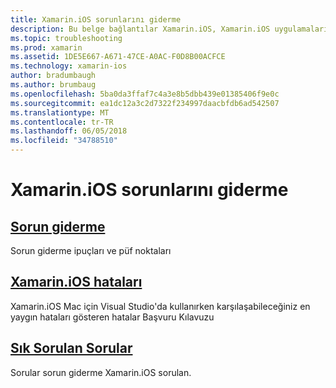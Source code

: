 ```yaml
---
title: Xamarin.iOS sorunlarını giderme
description: Bu belge bağlantılar Xamarin.iOS, Xamarin.iOS uygulamaları oluştururken olası hatalar listesi için sorun giderme bilgileri sağlayan ve sık sorulan sorular çeşitli kaynaklara.
ms.topic: troubleshooting
ms.prod: xamarin
ms.assetid: 1DE5E667-A671-47CE-A0AC-F0D8B00ACFCE
ms.technology: xamarin-ios
author: bradumbaugh
ms.author: brumbaug
ms.openlocfilehash: 5ba0da3ffaf7c4a3e8b5dbb439e01385406f9e0c
ms.sourcegitcommit: ea1dc12a3c2d7322f234997daacbfdb6ad542507
ms.translationtype: MT
ms.contentlocale: tr-TR
ms.lasthandoff: 06/05/2018
ms.locfileid: "34788510"
---
```

# <a name="troubleshooting-xamarinios"></a>Xamarin.iOS sorunlarını giderme

##  <a name="troubleshootingiostroubleshootingtroubleshootingmd"></a>[Sorun giderme](~/ios/troubleshooting/troubleshooting.md)

Sorun giderme ipuçları ve püf noktaları

##  <a name="xamarinios-errorsiostroubleshootingmtouch-errorsmd"></a>[Xamarin.iOS hataları](~/ios/troubleshooting/mtouch-errors.md)

Xamarin.iOS Mac için Visual Studio'da kullanırken karşılaşabileceğiniz en yaygın hataları gösteren hatalar Başvuru Kılavuzu

## <a name="frequently-asked-questionsquestionsindexmd"></a>[Sık Sorulan Sorular](questions/index.md)

Sorular sorun giderme Xamarin.iOS sorulan.
